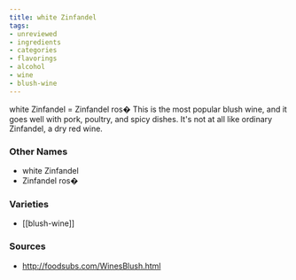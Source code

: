 ```yaml
---
title: white Zinfandel
tags:
- unreviewed
- ingredients
- categories
- flavorings
- alcohol
- wine
- blush-wine
---
```

white Zinfandel = Zinfandel ros� This is the most popular blush wine, and it goes well with pork, poultry, and spicy dishes. It's not at all like ordinary Zinfandel, a dry red wine.

### Other Names

* white Zinfandel
* Zinfandel ros�

### Varieties

* [[blush-wine]]

### Sources
* http://foodsubs.com/WinesBlush.html
